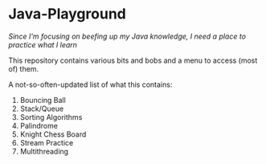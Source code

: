 # Java-Playground
_Since I'm focusing on beefing up my Java knowledge, I need a place to practice what I learn_

This repository contains various bits and bobs and a menu to access (most of) them.

A not-so-often-updated list of what this contains:
1. Bouncing Ball
2. Stack/Queue
3. Sorting Algorithms
4. Palindrome
5. Knight Chess Board
6. Stream Practice
7. Multithreading
